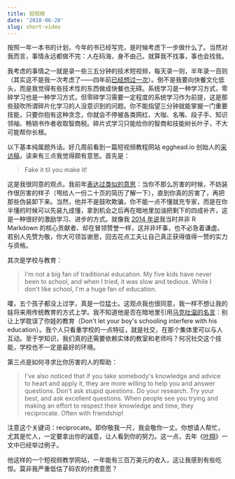 ```yaml
---
title: 短视频
date: '2018-06-20'
slug: short-video
---
```


按照一年一本书的计划，今年的书已经写完，是时候考虑下一步做什么了。当然对我而言，事情永远都做不完：人在码海，身不由己。就算我不找事，事也会找我。

我考虑的事情之一就是录一些三五分钟的技术短视频，每天录一则，半年录一百则（其实这不是我一次考虑了——四年前[已经想过一次](/cn/2014/12/summary/)）。倒不是我要向快餐文化低头，而是我觉得有些技术性的东西做成快餐也无碍。系统学习是一种学习方式，零碎学习也是一种学习方式，但零碎学习需要一定程度的系统学习作为前提，这是那些鼓吹所谓碎片化学习的人没意识到的问题。你不能指望三分钟就能掌握一门重要技能，只要你抱有这种贪念，你就会不停被各类网红、大咖、名嘴、段子手、知识领袖、畅销书作者收取智商税。碎片式学习只能给你的智商和技能树长叶子，不大可能帮你长根。

以下基本纯属题外话。好几周前看到一篇短视频教程网站 egghead.io 创始人的[采访稿](https://www.indiehackers.com/interview/how-we-turned-coding-screencasts-into-a-million-dollar-business-f20ef382a1)，读来有三点我觉得颇有意思。首先是：

> Fake it til you make it!

这是我很同意的观点。我前年[表达过类似的意思](/cn/2016/12/student-project/)：当你不那么厉害的时候，不妨装作很厉害的样子（甩给人一份二十页的简历了解一下），直到你真的厉害了，再把那些伪装卸下来。当然，他并不是鼓吹欺骗，你不能一点不懂就充专家，而是在你半懂的时候可以先装九成懂，拿到机会之后再在暗地里加油把剩下的四成补齐，这是一种很好的激励学习、进步的方式。就像我 [2014 年说](/cn/2014/12/summary/)我当时并非 R Markdown 的核心贡献者、却在冒领赞誉一样，这并非坏事，也不必急着谦虚。若别人先赞为敬，你大可领旨谢恩，回去花点工夫让自己真正获得值得一赞的实力与资格。

其次是学校与教育：

> I'm not a big fan of traditional education. My five kids have never been to school, and when I tried, it was slow and tedious. While I don't like school, I'm a huge fan of education.

嚯，五个孩子都没上过学，真是一位猛士。这观点我也很同意，我一样不想让我的娃将来用传统教育的方式上学。我不知道他是否在暗地里引用[马克吐温的名言](http://www.loyhome.com/%E8%83%8C%E6%99%AF/)：别让上学耽误了你娃的教育（Don't let your boy's schooling interfere with his education）。我个人只看重学校的一点特征，就是社交，在那个集体里可以与人互动。至于学知识，我们真的还需要依赖实体的教室和老师吗？何况社交这个技能，学校也不一定是最好的环境。

第三点是如何寻求比你厉害的人的帮助：

> I've also noticed that if you take somebody's knowledge and advice to heart and apply it, they are more willing to help you and answer questions. Don't ask stupid questions. Do your research. Try your best, and ask excellent questions. When people see you trying and making an effort to respect their knowledge and time, they reciprocate. Often with friendship!

注意这个关键词：reciprocate。即你敬我一尺，我会敬你一丈。你想请人帮忙，尤其是忙人，一定要拿出你的诚意，让人看到你的努力。这一点，去年《[叶翔](/cn/2017/10/ye-xiang/)》一文中已经举过例子。

他这样的一个短视频教学网站，一年能有三百万美元的收入，这让我感到有些吃惊。莫非我严重低估了码农的付费意愿？
